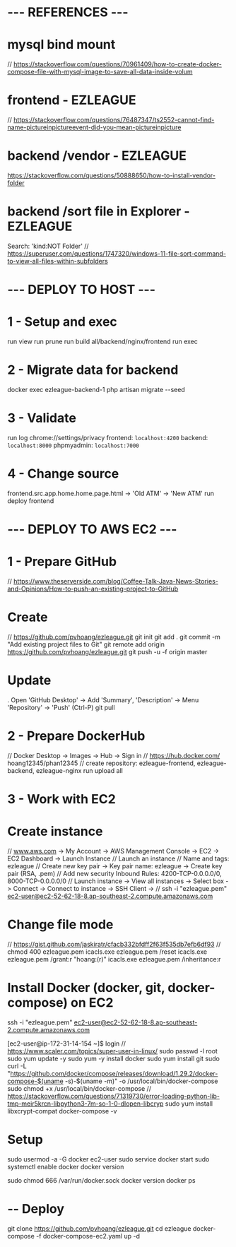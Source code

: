 # --- REFERENCES ---

# mysql bind mount
// https://stackoverflow.com/questions/70961409/how-to-create-docker-compose-file-with-mysql-image-to-save-all-data-inside-volum

# frontend - EZLEAGUE
// https://stackoverflow.com/questions/76487347/ts2552-cannot-find-name-pictureinpictureevent-did-you-mean-pictureinpicture

# backend /vendor - EZLEAGUE
https://stackoverflow.com/questions/50888650/how-to-install-vendor-folder
# backend /sort file in Explorer - EZLEAGUE
Search: 'kind:NOT Folder'
// https://superuser.com/questions/1747320/windows-11-file-sort-command-to-view-all-files-within-subfolders


# --- DEPLOY TO HOST ---

# 1 - Setup and exec
run view
run prune
run build all/backend/nginx/frontend
run exec

# 2 - Migrate data for backend
<!-- docker exec ezleague-backend-1 php artisan migrate:fresh -->
<!-- docker exec ezleague-backend-1 php artisan db:seed -->
docker exec ezleague-backend-1 php artisan migrate --seed

# 3 - Validate
run log
chrome://settings/privacy
frontend: `localhost:4200`
backend: `localhost:8000`
phpmyadmin: `localhost:7000`

# 4 - Change source
frontend.src.app.home.home.page.html -> 'Old ATM' -> 'New ATM'
run deploy frontend


# --- DEPLOY TO AWS EC2 ---

# 1 - Prepare GitHub
// https://www.theserverside.com/blog/Coffee-Talk-Java-News-Stories-and-Opinions/How-to-push-an-existing-project-to-GitHub
#     Create
// https://github.com/pvhoang/ezleague.git
git init
git add .
git commit -m "Add existing project files to Git"
git remote add origin https://github.com/pvhoang/ezleague.git
git push -u -f origin master
#     Update
. Open 'GitHub Desktop' -> Add 'Summary', 'Description' -> Menu 'Repository' -> 'Push' (Ctrl-P)
git pull

# 2 - Prepare DockerHub

// Docker Desktop -> Images -> Hub -> Sign in
// https://hub.docker.com/ hoang12345/phan12345
// create repository: ezleague-frontend, ezleague-backend, ezleague-nginx
run upload all

# 3 - Work with EC2

#     Create instance
// www.aws.com -> My Account -> AWS Management Console -> EC2 -> EC2 Dashboard -> Launch Instance
// Launch an instance
//    Name and tags: ezleague
//    Create new key pair -> Key pair name: ezleague -> Create key pair (RSA, .pem)
//    Add new security Inbound Rules: 4200-TCP-0.0.0.0/0, 8000-TCP-0.0.0.0/0
// Launch instance -> View all instances -> Select box -> Connect -> Connect to instance -> SSH Client ->
//    ssh -i "ezleague.pem" ec2-user@ec2-52-62-18-8.ap-southeast-2.compute.amazonaws.com

#     Change file mode 
// https://gist.github.com/jaskiratr/cfacb332bfdff2f63f535db7efb6df93
// chmod 400 ezleague.pem
icacls.exe ezleague.pem /reset
icacls.exe ezleague.pem /grant:r "hoang:(r)"
icacls.exe ezleague.pem /inheritance:r

#     Install Docker (docker, git, docker-compose) on EC2
ssh -i "ezleague.pem" ec2-user@ec2-52-62-18-8.ap-southeast-2.compute.amazonaws.com

[ec2-user@ip-172-31-14-154 ~]$
login
// https://www.scaler.com/topics/super-user-in-linux/
sudo passwd -l root
sudo yum update -y
sudo yum -y install docker
sudo yum install git
sudo curl -L "https://github.com/docker/compose/releases/download/1.29.2/docker-compose-$(uname -s)-$(uname -m)" -o /usr/local/bin/docker-compose
sudo chmod +x /usr/local/bin/docker-compose
// https://stackoverflow.com/questions/71319730/error-loading-python-lib-tmp-meir5krcn-libpython3-7m-so-1-0-dlopen-libcryp
sudo yum install libxcrypt-compat
docker-compose -v
#     Setup
sudo usermod -a -G docker ec2-user
sudo service docker start
sudo systemctl enable docker
docker version
<!-- https://stacktuts.com/got-permission-denied-while-trying-to-connect-to-the-docker-daemon-socket-at-unix-var-run-docker-sock-get-http-2fvar-2frun-2fdocker-sock-v1-24-version-dial-unix-var-run-docker-sock-connect-permission-denied -->
sudo chmod 666 /var/run/docker.sock
docker version
docker ps

# -- Deploy
git clone https://github.com/pvhoang/ezleague.git
cd ezleague
docker-compose -f docker-compose-ec2.yaml up -d


